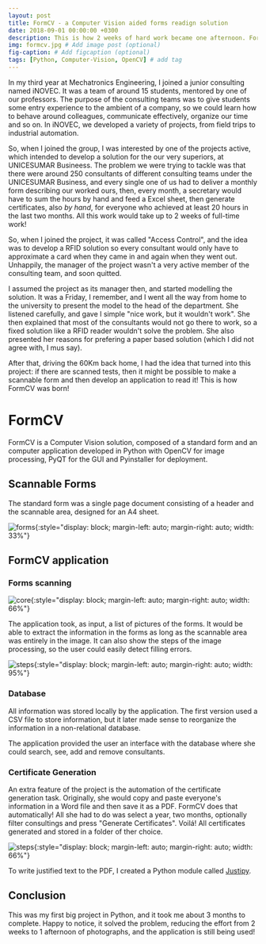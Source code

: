 ```yaml
---
layout: post
title: FormCV - a Computer Vision aided forms readign solution
date: 2018-09-01 00:00:00 +0300
description: This is how 2 weeks of hard work became one afternoon. FormCV scans forms, manages a database and generates certificates. # Add post description (optional)
img: formcv.jpg # Add image post (optional)
fig-caption: # Add figcaption (optional)
tags: [Python, Computer-Vision, OpenCV] # add tag
---
```


In my third year at Mechatronics Engineering, I joined a junior consulting named iNOVEC. It was a team of around 15 students, mentored by one of our professors. The purpose of the consulting teams was to give students some entry experience to the ambient of a company, so we could learn how to behave around colleagues, communicate effectively, organize our time and so on. In iNOVEC, we developed a variety of projects, from field trips to industrial automation.

So, when I joined the group, I was interested by one of the projects active, which intended to develop a solution for the our very superiors, at UNICESUMAR Busineess. The problem we were trying to tackle was that there were around 250 consultants of different consulting teams under the UNICESUMAR Business, and every single one of us had to deliver a monthly form describing our worked ours, then, every month, a secretary would have to sum the hours by hand and feed a Excel sheet, then generate certificates, also _by hand_, for everyone who achieved at least 20 hours in the last two months. All this work would take up to 2 weeks of full-time work!

So, when I joined the project, it was called "Access Control", and the idea was to develop a RFID solution so every consultant would only have to approximate a card when they came in and again when they went out. Unhappily, the manager of the project wasn't a very active member of the consulting team, and soon quitted.

I assumed the project as its manager then, and started modelling the solution. It was a Friday, I remember, and I went all the way from home to the university to present the model to the head of the department. She listened carefully, and gave I simple "nice work, but it wouldn't work". She then explained that most of the consultants would not go there to work, so a fixed solution like a RFID reader wouldn't solve the problem. She also presented her reasons for prefering a paper based solution (which I did not agree with, I mus say).

After that, driving the 60Km back home, I had the idea that turned into this project: if there are scanned tests, then it might be possible to make a scannable form and then develop an application to read it! This is how FormCV was born!


# FormCV

FormCV is a Computer Vision solution, composed of a standard form and an computer application developed in Python with OpenCV for image processing, PyQT for the GUI and Pyinstaller for deployment.


## Scannable Forms

The standard form was a single page document consisting of a header and the scannable area, designed for an A4 sheet.

![forms]({{site.baseurl}}/assets/img/formcv-forms.jpg){:style="display: block; margin-left: auto; margin-right: auto; width: 33%"}


## FormCV application

### Forms scanning

![core]({{site.baseurl}}/assets/img/formcv-core.jpg){:style="display: block; margin-left: auto; margin-right: auto; width: 66%"}

The application took, as input, a list of pictures of the forms. It would be able to extract the information in the forms as long as the scannable area was entirely in the image. It can also show the steps of the image processing, so the user could easily detect filling errors.

![steps]({{site.baseurl}}/assets/img/formcv-formread.jpg){:style="display: block; margin-left: auto; margin-right: auto; width: 95%"}

### Database

All information was stored locally by the application. The first version used a CSV file to store information, but it later made sense to reorganize the information in a non-relational database.

The application provided the user an interface with the database where she could search, see, add and remove consultants.

### Certificate Generation

An extra feature of the project is the automation of the certificate generation task. Originally, she would copy and paste everyone's information in a Word file and then save it as a PDF. FormCV does that automatically! All she had to do was select a year, two months, optionally filter consultings and press "Generate Certificates". Voilá! All certificates generated and stored in a folder of ther choice.

![steps]({{site.baseurl}}/assets/img/formcv-generate.jpg){:style="display: block; margin-left: auto; margin-right: auto; width: 66%"}

To write justified text to the PDF, I created a Python module called [Justipy]({{site.baseurl}}_posts\2019-11-01-justipy-write-justified-text-with-python.markdown).

## Conclusion

This was my first big project in Python, and it took me about 3 months to complete. Happy to notice, it solved the problem, reducing the effort from 2 weeks to 1 afternoon of photographs, and the application is still being used!
